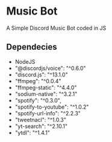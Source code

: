 # Music Bot
A Simple Discord Music Bot coded in JS

## Dependecies
- NodeJS
- "@discordjs/voice": "^0.6.0"
- "discord.js": "^13.1.0"
- "ffmpeg": "^0.0.4"
- "ffmpeg-static": "^4.4.0"
- "sodium-native": "^3.2.1"
- "spotify": "^0.3.0",
- "spotify-to-youtube": "^1.0.2"
- "spotify-url-info": "^2.2.3"
- "tweetnacl": "^1.0.3"
- "yt-search": "^2.10.1"
- "ytdl": "^1.4.1"
